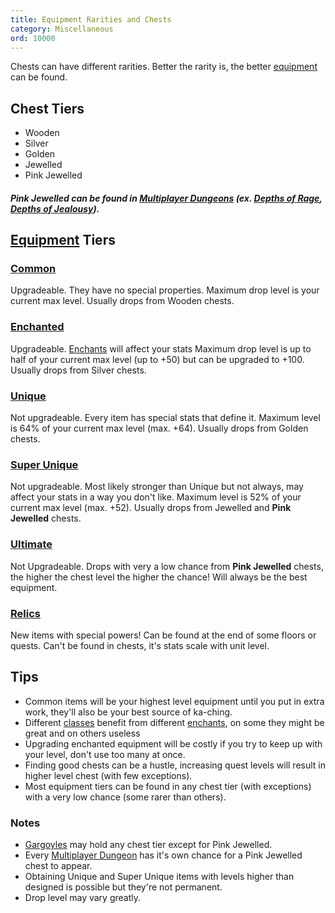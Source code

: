 ```yaml
---
title: Equipment Rarities and Chests
category: Miscellaneous
ord: 10000
---
```


Chests can have different rarities. Better the rarity is, the better [equipment](./equipmenet) can be found.

## Chest Tiers

- Wooden
- Silver
- Golden
- Jewelled
- Pink Jewelled
##### Pink Jewelled can be found in [Multiplayer Dungeons](./quests#multiplayer-dungeons) (ex. [Depths of Rage](./quests#depths-of-rage), [Depths of Jealousy](./quests#depths-of-jealousy)).

## [Equipment](./equipment) Tiers

### [Common](./equipment#commonenchanted)

Upgradeable. They have no special properties. Maximum drop level is your current max level. Usually drops from Wooden chests.

### [Enchanted](./equipment#commonenchanted)

Upgradeable. [Enchants](./enchants) will affect your stats Maximum drop level is up to half of your current max level (up to +50) but can be upgraded to +100. Usually drops from Silver chests.

### [Unique](./equipment#unique)

Not upgradeable. Every item has special stats that define it. Maximum level is 64% of your current max level (max. +64). Usually drops from Golden chests.

### [Super Unique](./equipment#super-unique)

Not upgradeable. Most likely stronger than Unique but not always, may affect your stats in a way you don't like. Maximum level is 52% of your current max level (max. +52). Usually drops from Jewelled and **Pink Jewelled** chests.

### [Ultimate](./equipment#ultimate)

Not Upgradeable. Drops with very a low chance from **Pink Jewelled** chests, the higher the chest level the higher the chance! Will always be the best equipment.

### [Relics](./equipment#relic)

New items with special powers! Can be found at the end of some floors or quests. Can't be found in chests, it's stats scale with unit level.

## Tips

- Common items will be your highest level equipment until you put in extra work, they'll also be your best source of ka-ching.
- Different [classes](./classes) benefit from different [enchants](./enchants), on some they might be great and on others useless
- Upgrading enchanted equipment will be costly if you try to keep up with your level, don't use too many at once.
- Finding good chests can be a hustle, increasing quest levels will result in higher level chest (with few exceptions).
- Most equipment tiers can be found in any chest tier (with exceptions) with a very low chance (some rarer than others).

### Notes

- [Gargoyles](./minibosses#gargoyle) may hold any chest tier except for Pink Jewelled.
- Every [Multiplayer Dungeon](./quests#multiplayer-dungeons)  has it's own chance for a Pink Jewelled chest to appear.
- Obtaining Unique and Super Unique items with levels higher than designed is possible but they're not permanent.
- Drop level may vary greatly.
